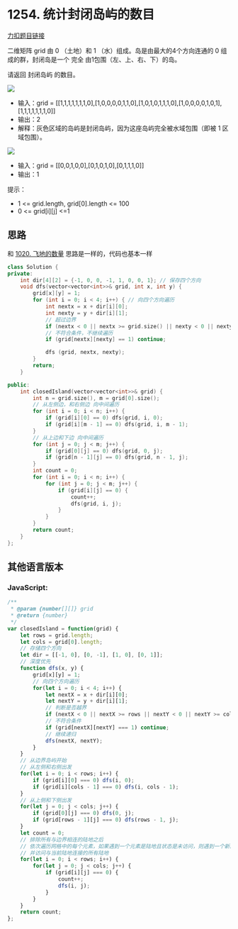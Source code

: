  

# 1254. 统计封闭岛屿的数目 

[力扣题目链接](https://leetcode.cn/problems/number-of-closed-islands/)

二维矩阵 grid 由 0 （土地）和 1 （水）组成。岛是由最大的4个方向连通的 0 组成的群，封闭岛是一个 完全 由1包围（左、上、右、下）的岛。

请返回 封闭岛屿 的数目。

![](https://code-thinking-1253855093.file.myqcloud.com/pics/20220830111533.png) 

* 输入：grid = [[1,1,1,1,1,1,1,0],[1,0,0,0,0,1,1,0],[1,0,1,0,1,1,1,0],[1,0,0,0,0,1,0,1],[1,1,1,1,1,1,1,0]]
* 输出：2
* 解释：灰色区域的岛屿是封闭岛屿，因为这座岛屿完全被水域包围（即被 1 区域包围）。

![](https://code-thinking-1253855093.file.myqcloud.com/pics/20220830111601.png) 

* 输入：grid = [[0,0,1,0,0],[0,1,0,1,0],[0,1,1,1,0]]
* 输出：1 

提示：

* 1 <= grid.length, grid[0].length <= 100
* 0 <= grid[i][j] <=1

## 思路 

和 [1020. 飞地的数量](https://leetcode.cn/problems/number-of-enclaves/solution/by-carlsun-2-7lt9/) 思路是一样的，代码也基本一样

```CPP
class Solution {
private:
    int dir[4][2] = {-1, 0, 0, -1, 1, 0, 0, 1}; // 保存四个方向
    void dfs(vector<vector<int>>& grid, int x, int y) {
        grid[x][y] = 1;
        for (int i = 0; i < 4; i++) { // 向四个方向遍历
            int nextx = x + dir[i][0];
            int nexty = y + dir[i][1];
            // 超过边界
            if (nextx < 0 || nextx >= grid.size() || nexty < 0 || nexty >= grid[0].size()) continue;
            // 不符合条件，不继续遍历
            if (grid[nextx][nexty] == 1) continue;

            dfs (grid, nextx, nexty);
        }
        return;
    }

public:
    int closedIsland(vector<vector<int>>& grid) {
        int n = grid.size(), m = grid[0].size();
        // 从左侧边，和右侧边 向中间遍历
        for (int i = 0; i < n; i++) {
            if (grid[i][0] == 0) dfs(grid, i, 0);
            if (grid[i][m - 1] == 0) dfs(grid, i, m - 1);
        }
        // 从上边和下边 向中间遍历
        for (int j = 0; j < m; j++) {
            if (grid[0][j] == 0) dfs(grid, 0, j);
            if (grid[n - 1][j] == 0) dfs(grid, n - 1, j);
        }
        int count = 0;
        for (int i = 0; i < n; i++) {
            for (int j = 0; j < m; j++) {
                if (grid[i][j] == 0) {
                    count++;
                    dfs(grid, i, j);
                }
            }
        }
        return count;
    }
};
``` 
## 其他语言版本

### JavaScript:

```js
/**
 * @param {number[][]} grid
 * @return {number}
 */
var closedIsland = function(grid) {
    let rows = grid.length;
    let cols = grid[0].length;
    // 存储四个方向
    let dir = [[-1, 0], [0, -1], [1, 0], [0, 1]];
    // 深度优先
    function dfs(x, y) {
        grid[x][y] = 1;
        // 向四个方向遍历
        for(let i = 0; i < 4; i++) {
            let nextX = x + dir[i][0];
            let nextY = y + dir[i][1];
            // 判断是否越界
            if (nextX < 0 || nextX >= rows || nextY < 0 || nextY >= cols) continue;
            // 不符合条件
            if (grid[nextX][nextY] === 1) continue;
            // 继续递归
            dfs(nextX, nextY);
        }
    }
    // 从边界岛屿开始
    // 从左侧和右侧出发
    for(let i = 0; i < rows; i++) {
        if (grid[i][0] === 0) dfs(i, 0);
        if (grid[i][cols - 1] === 0) dfs(i, cols - 1);
    }
    // 从上侧和下侧出发
    for(let j = 0; j < cols; j++) {
        if (grid[0][j] === 0) dfs(0, j);
        if (grid[rows - 1][j] === 0) dfs(rows - 1, j);
    }
    let count = 0;
    // 排除所有与边界相连的陆地之后
    // 依次遍历网格中的每个元素，如果遇到一个元素是陆地且状态是未访问，则遇到一个新的岛屿，将封闭岛屿的数目加 1
    // 并访问与当前陆地连接的所有陆地
    for(let i = 0; i < rows; i++) {
        for(let j = 0; j < cols; j++) {
            if (grid[i][j] === 0) {
                count++;
                dfs(i, j);
            }
        }
    }
    return count;
};
```





